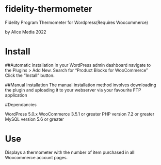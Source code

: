 # fidelity-thermometer
Fidelity Program Thermometer for Wordpress(Requires Woocommerce) 

by Alice Media 2022

# Install

##Automatic installation
In your WordPress admin dashboard navigate to the Plugins > Add New.
Search for “Product Blocks for WooCommerce”
Click the “Install” button.


##Manual Installation
The manual installation method involves downloading the plugin and uploading it to your webserver via your favourite FTP application

#Dependancies

WordPress 5.0.x
WooCommerce 3.5.1 or greater
PHP version 7.2 or greater
MySQL version 5.6 or greater


# Use

Displays a thermometer with the number of item purchased in all Woocommerce account pages.
